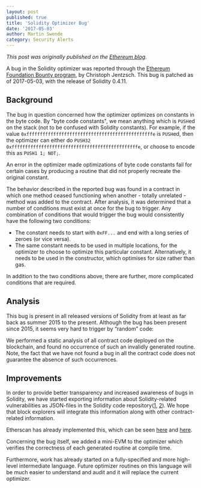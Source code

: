 ```yaml
---
layout: post
published: true
title: 'Solidity Optimizer Bug'
date: '2017-05-03'
author: Martin Swende
category: Security Alerts
---
```

_This post was originally published on the [Ethereum blog](https://blog.ethereum.org/2017/05/03/solidity-optimizer-bug/)._

A bug in the Solidity optimizer was reported through the [Ethereum Foundation Bounty program](https://bounty.ethereum.org/), by Christoph Jentzsch. This bug is patched as of 2017-05-03, with the release of Solidity 0.4.11.

## Background

The bug in question concerned how the optimizer optimizes on constants in the byte code. By "byte code constants", we mean anything which is ``PUSH``ed on the stack (not to be confused with Solidity constants). For example, if the value ``0xfffffffffffffffffffffffffffffffffffffffffffffffe`` is ``PUSH``ed, then the optimizer can either do ``PUSH32 0xfffffffffffffffffffffffffffffffffffffffffffffffe``, or choose to encode this as ``PUSH1 1; NOT;``.

An error in the optimizer made optimizations of byte code constants fail for certain cases by producing a routine that did not properly recreate the original constant.

The behavior described in the reported bug was found in a contract in which one method ceased functioning when another - totally unrelated - method was added to the contract. After analysis, it was determined that a number of conditions must exist at once for the bug to trigger. Any combination of conditions that would trigger the bug would consistently have the following two conditions:

- The constant needs to start with ``0xFF...`` and end with a long series of zeroes (or vice versa).
- The same constant needs to be used in multiple locations, for the optimizer to choose to optimize this particular constant. Alternatively, it needs to be used in the constructor, which optimises for size rather than gas.

In addition to the two conditions above, there are further, more complicated conditions that are required.

## Analysis

This bug is present in all released versions of Solidity from at least as far back as summer 2015 to the present. Although the bug has been present since 2015, it seems very hard to trigger by “random” code:

We performed a static analysis of all contract code deployed on the blockchain, and found no occurrence of such an invalidly generated routine. Note, the fact that we have not found a bug in all the contract code does not guarantee the absence of such occurrences.

## Improvements

In order to provide better transparency and increased awareness of bugs in Solidity, we have started exporting information about Solidity-related vulnerabilities as JSON-files in the Solidity code repository([1](https://github.com/ethereum/solidity/blob/develop/docs/bugs.json), [2](https://github.com/ethereum/solidity/blob/develop/docs/bugs_by_version.json)). We hope that block explorers will integrate this information along with other contract-related information.

Etherscan has already implemented this, which can be seen [here](https://etherscan.io/address/0x83b5c924b74e0dc12386fa110c28faa1efedb07b#code) and [here](https://etherscan.io/contractsVerified).

Concerning the bug itself, we added a mini-EVM to the optimizer which verifies the correctness of each generated routine at compile time.

Furthermore, work has already started on a fully-specified and more high-level intermediate language. Future optimizer routines on this language will be much easier to understand and audit and it will replace the current optimizer.
